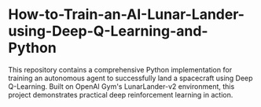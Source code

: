 # How-to-Train-an-AI-Lunar-Lander-using-Deep-Q-Learning-and-Python
This repository contains a comprehensive Python implementation for training an autonomous agent to successfully land a spacecraft using Deep Q-Learning. Built on OpenAI Gym's LunarLander-v2 environment, this project demonstrates practical deep reinforcement learning in action.
